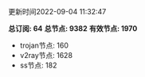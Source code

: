 更新时间2022-09-04 11:32:47

**总订阅: 64**
**总节点: 9382**
**有效节点: 1970**
- trojan节点: 160
- v2ray节点: 1628
- ss节点: 182
